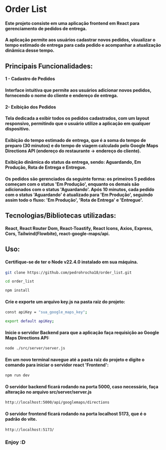 # **Order List**

#### Este projeto consiste em uma aplicação frontend em React para gerenciamento de pedidos de entrega.

#### A aplicação permite aos usuários cadastrar novos pedidos, visualizar o tempo estimado de entrega para cada pedido e acompanhar a atualização dinâmica desse tempo.

## **Principais Funcionalidades:**

#### 1 - **Cadastro de Pedidos**

#### Interface intuitiva que permite aos usuários adicionar novos pedidos, fornecendo o nome do cliente e endereço de entrega.

#### 2- **Exibição dos Pedidos**

#### Tela dedicada a exibir todos os pedidos cadastrados, com um layout responsivo, permitindo que o usuário utilize a aplicação em qualquer dispositivo.

#### Exibição do tempo estimado de entrega, que é a soma do tempo de preparo (30 minutos) e do tempo de viagem calculado pelo Google Maps Directions API (endereço do restaurante -> endereço do cliente).

#### Exibição dinâmica do status da entrega, sendo: Aguardando, Em Produção, Rota de Entrega e Entregue.

#### Os pedidos são gerenciados da seguinte forma: os primeiros 5 pedidos começam com o status 'Em Produção', enquanto os demais são adicionados com o status 'Aguardando'. Após 10 minutos, cada pedido com o status 'Aguardando' é atualizado para 'Em Produção', seguindo assim todo o fluxo: 'Em Produção', 'Rota de Entrega' e 'Entregue'.

## **Tecnologias/Bibliotecas utilizadas**:

#### React, React Router Dom, React-Toastify, React Icons, Axios, Express, Cors, Tailwind(Flowbite), react-google-maps/api.

## **Uso**:

#### Certifique-se de ter o Node v22.4.0 instalado em sua máquina.

```bash
git clone https://github.com/pedrohrocha18/order_list.git

cd order_list

npm install
```

#### Crie e exporte um arquivo key.js na pasta raiz do projeto:

```bash
const apiKey = "sua_google_maps_key";

export default apiKey;
```

#### Inicie o servidor Backend para que a aplicação faça requisição ao Google Maps Directions API:

```bash
node ./src/server/server.js
```

#### Em um novo terminal navegue até a pasta raiz do projeto e digite o comando para iniciar o servidor react 'Frontend':

```bash
npm run dev
```

#### O servidor backend ficará rodando na porta 5000, caso necessário, faça alteração no arquivo src/server/server.js

```bash
http://localhost:5000/api/googlemaps/directions
```

#### O servidor frontend ficará rodando na porta localhost 5173, que é o padrão do vite.

```bash
http://localhost:5173/
```

### **Enjoy :D**
